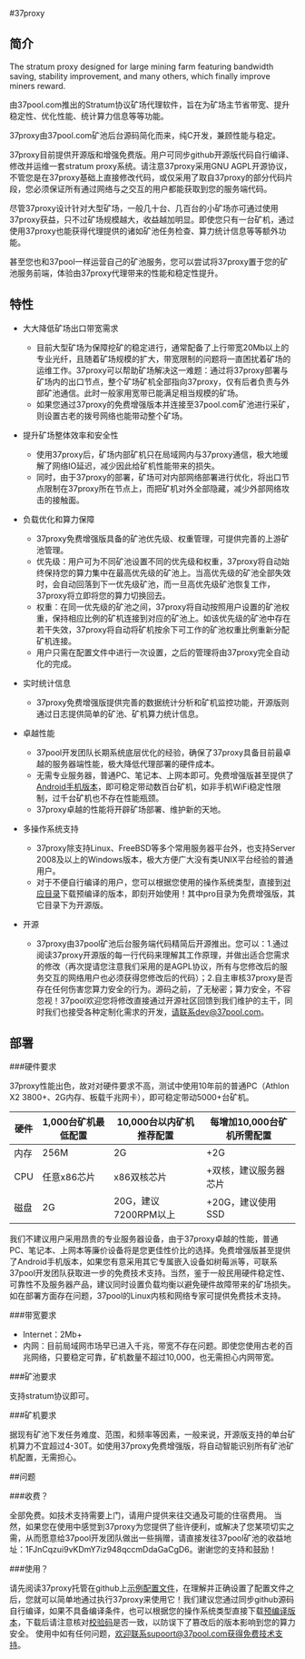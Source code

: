 #37proxy


## 简介

The stratum proxy designed for large mining farm featuring bandwidth saving, stability improvement, and many others, which finally improve miners reward.

由37pool.com推出的Stratum协议矿场代理软件，旨在为矿场主节省带宽、提升稳定性、优化性能、统计算力信息等等功能。

37proxy由37pool.com矿池后台源码简化而来，纯C开发，兼顾性能与稳定。

37proxy目前提供开源版和增强免费版。用户可同步github开源版代码自行编译、修改并运维一套stratum proxy系统。请注意37proxy采用GNU AGPL开源协议，不管您是在37proxy基础上直接修改代码，或仅采用了取自37proxy的部分代码片段，您必须保证所有通过网络与之交互的用户都能获取到您的服务端代码。

尽管37proxy设计针对大型矿场，一般几十台、几百台的小矿场亦可通过使用37proxy获益，只不过矿场规模越大，收益越加明显。即使您只有一台矿机，通过使用37proxy也能获得代理提供的诸如矿池任务检查、算力统计信息等等额外功能。

甚至您也和37pool一样运营自己的矿池服务，您可以尝试将37proxy置于您的矿池服务前端，体验由37proxy代理带来的性能和稳定性提升。


## 特性
* 大大降低矿场出口带宽需求
  * 目前大型矿场为保障挖矿的稳定进行，通常配备了上行带宽20Mb以上的专业光纤，且随着矿场规模的扩大，带宽限制的问题将一直困扰着矿场的运维工作。37proxy可以帮助矿场解决这一难题：通过将37proxy部署与矿场内的出口节点，整个矿场矿机全部指向37proxy，仅有后者负责与外部矿池通信。此时一般家用宽带已能满足相当规模的矿场。
  * 如果您通过37proxy的免费增强版本并连接至37pool.com矿池进行采矿，则设置古老的拨号网络也能带动整个矿场。

* 提升矿场整体效率和安全性
  * 使用37proxy后，矿场内部矿机只在局域网内与37proxy通信，极大地缓解了网络IO延迟，减少因此给矿机性能带来的损失。
  * 同时，由于37proxy的部署，矿场可对内部网络部署进行优化，将出口节点限制在37proxy所在节点上，而把矿机对外全部隐藏，减少外部网络攻击的接触面。

* 负载优化和算力保障
  * 37proxy免费增强版具备的矿池优先级、权重管理，可提供完善的上游矿池管理。
  * 优先级：用户可为不同矿池设置不同的优先级和权重，37proxy将自动始终保持您的算力集中在最高优先级的矿池上。当高优先级的矿池全部失效时，会自动回落到下一优先级矿池，而一旦高优先级矿池恢复工作，37proxy将立即将您的算力切换回去。
  * 权重：在同一优先级的矿池之间，37proxy将自动按照用户设置的矿池权重，保持相应比例的矿机连接到对应的矿池上。如该优先级的矿池中存在若干失效，37proxy将自动将矿机按余下可工作的矿池权重比例重新分配矿机连接。
  * 用户只需在配置文件中进行一次设置，之后的管理将由37proxy完全自动化的完成。

* 实时统计信息
  * 37proxy免费增强版提供完善的数据统计分析和矿机监控功能，开源版则通过日志提供简单的矿池、矿机算力统计信息。

* 卓越性能
  * 37pool开发团队长期系统底层优化的经验，确保了37proxy具备目前最卓越的服务器端性能，极大降低代理部署的硬件成本。
  * 无需专业服务器，普通PC、笔记本、上网本即可。免费增强版甚至提供了[Android手机版本](https://github.com/4tar/37proxy/tree/master/bin/pro)，即可稳定带动数百台矿机，如非手机WiFi稳定性限制，过千台矿机也不存在性能瓶颈。
  * 37proxy卓越的性能将开辟矿场部署、维护新的天地。

* 多操作系统支持
  * 37proxy除支持Linux、FreeBSD等多个常用服务器平台外，也支持Server 2008及以上的Windows版本，极大方便广大没有类UNIX平台经验的普通用户。
  * 对于不便自行编译的用户，您可以根据您使用的操作系统类型，直接到[对应目录](https://github.com/4tar/37proxy/tree/master/bin)下载预编译的版本，即刻开始使用！其中pro目录为免费增强版，其它目录下为开源版。

* 开源
  * 37proxy由37pool矿池后台服务端代码精简后开源推出。您可以：1.通过阅读37proxy开源版的每一行代码来理解其工作原理，并做出适合您需求的修改（再次提请您注意我们采用的是AGPL协议，所有与您修改后的服务交互的网络用户也必须获得您修改后的代码）；2.自主审核37proxy是否存在任何伤害您算力安全的行为。源码之前，了无秘密；算力安全，不容忽视！37pool欢迎您将修改直接通过开源社区回馈到我们维护的主干，同时我们也接受各种定制化需求的开发，请联系dev@37pool.com。


## 部署

###硬件要求

37proxy性能出色，故对对硬件要求不高，测试中使用10年前的普通PC（Athlon X2 3800+、2G内存、板载千兆网卡），即可稳定带动5000+台矿机。

 硬件 | 1,000台矿机最低配置 | 10,000台以内矿机推荐配置 | 每增加10,000台矿机所需配置
-----|---------|-----------------|-------------------
内存 | 256M | 2G | +2G
CPU | 任意x86芯片 | x86双核芯片 | +双核，建议服务器芯片
磁盘 | 2G | 20G，建议7200RPM以上 | +20G，建议使用SSD

我们不建议用户采用昂贵的专业服务器设备，由于37proxy卓越的性能，普通PC、笔记本、上网本等廉价设备将是您更佳性价比的选择。免费增强版甚至提供了Android手机版本，如果您有意采用其它专属嵌入设备如树莓派等，可联系37pool开发团队获取进一步的免费技术支持。当然，鉴于一般民用硬件稳定性、可靠性不及服务器产品，建议同时设置负载均衡以避免硬件故障带来的矿场损失。如在部署方面存在问题，37pool的Linux内核和网络专家可提供免费技术支持。

###带宽要求

* Internet：2Mb+
* 内网：目前局域网市场早已进入千兆，带宽不存在问题。即使您使用古老的百兆网络，只要稳定可靠，矿机数量不超过10,000，也无需担心内网带宽。

###矿池要求

支持stratum协议即可。

###矿机要求

据现有矿池下发任务难度、范围，和频率等因素，一般来说，开源版支持的单台矿机算力不宜超过4-30T。如使用37proxy免费增强版，将自动智能识别所有矿池矿机配置，无需担心。


##问题

###收费？

全部免费。如技术支持需要上门，请用户提供来往交通及可能的住宿费用。
当然，如果您在使用中感觉到37proxy为您提供了些许便利，或解决了您某项切实之需，从而愿意给37pool开发团队做出一些捐赠，请直接发往37pool矿池的收益地址：1FJnCqzui9vKDmY7iz948qccmDdaGaCgD6。谢谢您的支持和鼓励！

###使用？

请先阅读37proxy托管在github上[示例配置文件](https://github.com/4tar/37proxy/blob/master/37proxy.conf)，在理解并正确设置了配置文件之后，您就可以简单地通过执行37proxy来使用它！我们建议您通过同步github源码自行编译，如果不具备编译条件，也可以根据您的操作系统类型直接下载[预编译版本](https://github.com/4tar/37proxy/tree/master/bin)，下载后请注意核对[校验码](https://github.com/4tar/37proxy/blob/master/bin/bin.sha256sum)是否一致，以防误下了篡改后的版本影响到您的算力安全。
使用中如有任何问题，欢迎联系supoort@37pool.com获得免费技术支持。
